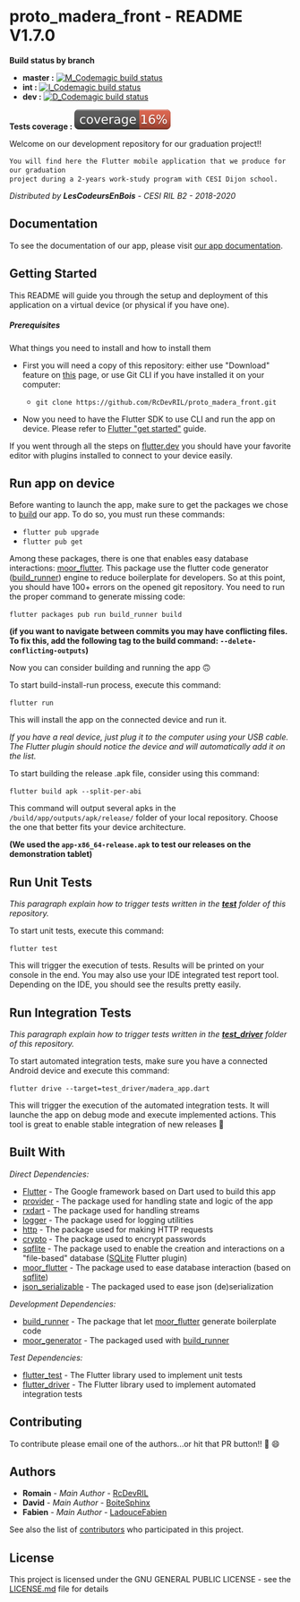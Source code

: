 # proto_madera_front - README V1.7.0
__Build status by branch__
* __master :__ [![M_Codemagic build status][]][M_latest_build]
* __int :__ [![I_Codemagic build status][]][I_latest_build]
* __dev :__ [![D_Codemagic build status][]][D_latest_build]

__Tests coverage :__
 ![Coverage](https://github.com/RcDevRIL/proto_madera_front/blob/int/coverage/covbadge.svg)

Welcome on our development repository for our graduation project!! 

    You will find here the Flutter mobile application that we produce for our graduation 
    project during a 2-years work-study program with CESI Dijon school.
  
*Distributed by __LesCodeursEnBois__ - CESI RIL B2 - 2018-2020*

## Documentation

To see the documentation of our app, please visit [our app documentation][doc_website].

## Getting Started

This README will guide you through the setup and deployment of this application on a virtual device (or physical if you have one).


##### Prerequisites

What things you need to install and how to install them

* First you will need a copy of this repository: either use "Download" feature on [this][Github root] page, or use Git CLI if you have installed it on your computer:
    * `git clone https://github.com/RcDevRIL/proto_madera_front.git`

* Now you need to have the Flutter SDK to use CLI and run the app on device. Please refer to [Flutter "get started"] guide.


If you went through all the steps on [flutter.dev][Flutter "get started"] you should have your favorite editor with plugins installed to connect to your device easily.

## Run app on device

Before wanting to launch the app, make sure to get the packages we chose to [build][Built_With] our app. To do so, you must run these commands:

* `flutter pub upgrade`
* `flutter pub get`

Among these packages, there is one that enables easy database interactions: [moor_flutter]. This package use the flutter code generator ([build_runner]) engine to reduce boilerplate for developers. So at this point, you should have 100+ errors on the opened git repository. You need to run the proper command to generate missing code:

`flutter packages pub run build_runner build`

__(if you want to navigate between commits you may have conflicting files. To fix this, add the following tag to the build command: `--delete-conflicting-outputs`)__

Now you can consider building and running the app :upside_down_face:

To start build-install-run process, execute this command:

`flutter run`

This will install the app on the connected device and run it. 

_If you have a real device, just plug it to the computer using your USB cable. The Flutter plugin should notice the device and will automatically add it on the list._

To start building the release .apk file, consider using this command:

`flutter build apk --split-per-abi`

This command will output several apks in the `/build/app/outputs/apk/release/` folder of your local repository. Choose the one that better fits your device architecture. 

__(We used the `app-x86_64-release.apk` to test our releases on the demonstration tablet)__

## Run Unit Tests

_This paragraph explain how to trigger tests written in the **[test]** folder of this repository._

To start unit tests, execute this command:

`flutter test`

This will trigger the execution of tests. Results will be printed on your console in the end.
You may also use your IDE integrated test report tool. Depending on the IDE, you should see the results pretty easily.

## Run Integration Tests

_This paragraph explain how to trigger tests written in the **[test_driver]** folder of this repository._

To start automated integration tests, make sure you have a connected Android device and execute this command:

`flutter drive --target=test_driver/madera_app.dart`

This will trigger the execution of the automated integration tests. It will launche the app on debug mode and execute implemented actions. This tool is great to enable stable integration of new releases :rocket:

## Built With

_Direct Dependencies:_
* [Flutter] - The Google framework based on Dart used to build this app
* [provider] - The package used for handling state and logic of the app
* [rxdart] - The package used for handling streams
* [logger] - The package used for logging utilities
* [http] - The package used for making HTTP requests
* [crypto] - The package used to encrypt passwords
* [sqflite] - The package used to enable the creation and interactions on a "file-based" database ([SQLite] Flutter plugin)
* [moor_flutter] - The package used to ease database interaction (based on [sqflite])
* [json_serializable] - The packaged used to ease json (de)serialization

_Development Dependencies:_
* [build_runner] - The package that let [moor_flutter] generate boilerplate code
* [moor_generator] - The packaged used with [build_runner]

_Test Dependencies:_
* [flutter_test] - The Flutter library used to implement unit tests
* [flutter_driver] - The Flutter library used to implement automated integration tests

## Contributing

To contribute please email one of the authors...or hit that PR button!! :rocket: :smile:

## Authors

* **Romain** - *Main Author* - [RcDevRIL]
* **David** - *Main Author* - [BoiteSphinx]
* **Fabien** - *Main Author* - [LadouceFabien]

See also the list of [contributors] who participated in this project.

## License

This project is licensed under the GNU GENERAL PUBLIC LICENSE - see the [LICENSE.md] file for details


[M_Codemagic build status]: https://api.codemagic.io/apps/5da43b8a9f20ef13ab7a2017/5da43b8a9f20ef13ab7a2016/status_badge.svg
[M_latest_build]: https://codemagic.io/apps/5da43b8a9f20ef13ab7a2017/5da43b8a9f20ef13ab7a2016/latest_build
[I_Codemagic build status]: https://api.codemagic.io/apps/5da43b8a9f20ef13ab7a2017/5df94e11306e03621e0b7799/status_badge.svg
[I_latest_build]: https://codemagic.io/apps/5da43b8a9f20ef13ab7a2017/5df94e11306e03621e0b7799/latest_build
[D_Codemagic build status]: https://api.codemagic.io/apps/5da43b8a9f20ef13ab7a2017/5da5ad409f20ef6c879feffc/status_badge.svg
[D_latest_build]: https://codemagic.io/apps/5da43b8a9f20ef13ab7a2017/5da5ad409f20ef6c879feffc/latest_build
[Flutter "get started"]: https://flutter.dev/get-started/
[Github root]: https://github.com/RcDevRIL/proto_madera_front/
[Built_With]: https://github.com/RcDevRIL/proto_madera_front/tree/master#built-with
[test]: https://github.com/RcDevRIL/proto_madera_front/tree/master/test
[test_driver]: https://github.com/RcDevRIL/proto_madera_front/tree/master/test_driver
[Flutter]: https://github.com/flutter/flutter/
[provider]: https://pub.dev/packages/provider
[rxdart]: https://pub.dev/packages/rxdart
[logger]: https://pub.dev/packages/logger
[http]: https://pub.dev/packages/http
[crypto]: https://pub.dev/packages/crypto
[sqflite]: https://pub.dev/packages/sqflite
[moor_flutter]: https://pub.dev/packages/moor_flutter
[moor_generator]: https://pub.dev/packages/moor_generator
[build_runner]: https://pub.dev/packages/build_runner
[json_serializable]: https://pub.dev/packages/json_serializable
[flutter_test]: https://api.flutter.dev/flutter/flutter_test/flutter_test-library.html
[flutter_driver]: https://api.flutter.dev/flutter/flutter_driver/flutter_driver-library.html
[RcDevRIL]: https://github.com/RcDevRIL
[BoiteSphinx]: https://github.com/BoiteSphinx
[LadouceFabien]: https://github.com/LadouceFabien
[contributors]: https://github.com/RcDevRIL/proto_madera_front/contributors
[LICENSE.md]: https://github.com/RcDevRIL/proto_madera_front/blob/master/LICENSE
[SQLite]: https://www.sqlite.org
[doc_website]: http://vps756227.ovh.net/
